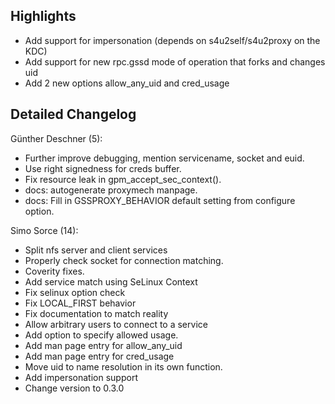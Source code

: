 ## Highlights


- Add support for impersonation (depends on s4u2self/s4u2proxy on the KDC)
- Add support for new rpc.gssd mode of operation that forks and changes uid
- Add 2 new options allow_any_uid and cred_usage



## Detailed Changelog

Günther Deschner (5):

- Further improve debugging, mention servicename, socket and euid.
- Use right signedness for creds buffer.
- Fix resource leak in gpm_accept_sec_context().
- docs: autogenerate proxymech manpage.
- docs: Fill in GSSPROXY_BEHAVIOR default setting from configure option.


Simo Sorce (14):

- Split nfs server and client services
- Properly check socket for connection matching.
- Coverity fixes.
- Add service match using SeLinux Context
- Fix selinux option check
- Fix LOCAL_FIRST behavior
- Fix documentation to match reality
- Allow arbitrary users to connect to a service
- Add option to specify allowed usage.
- Add man page entry for allow_any_uid
- Add man page entry for cred_usage
- Move uid to name resolution in its own function.
- Add impersonation support
- Change version to 0.3.0



